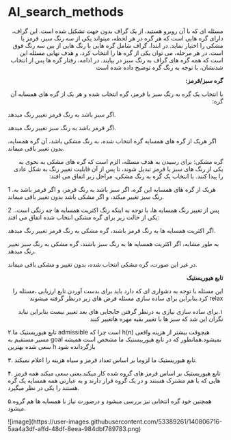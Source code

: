 # AI_search_methods
<p dir=rtl>
مسئله ای که با آن روبرو هستید، از یک گراف بدون جهت تشکیل شده است. این گراف، دارای گره هایی است که هر گره در هر لحظه، میتواند یکی از سه رنگ سبز، قرمز یا مشکی را اختیار نماید. در ابتدا، گراف شامل گره هایی با رنگ هایی از بین سه رنگ فوق است. در هر مرحله، می توان یکی از گره ها را انتخاب کرد، و هدف نهایی مسئله این است که همه گره های گراف به رنگ سبز در بیایند. در ادامه، رفتار گره ها پس از انتخاب شدنشان، با توجه به رنگ گره توضیح داده شده است
</p>
<p dir=rtl><b> گره سبز/قرمز:</b></p>
<p dir=rtl>
با انتخاب یک گره به رنگ سبز یا قرمز، گره انتخاب شده و هر یک از گره های همسایه آن گره: 

اگر سبز باشد به رنگ قرمز تغییر رنگ میدهد. 

اگر قرمز باشد به رنگ سبز تغییر رنگ میدهد. 

اگر هریک از گره های همسایه گره انتخاب شده، به رنگ مشکی باشد، آن گره همسایه، بدون تغییر باقی میماند.
</p>
<p dir=rtl>
گره مشکی:  
برای رسیدن به هدف مسئله، الزم است که گره های مشکی به نحوی به یکی از رنگ های سبز یا قرمز تبدیل شوند، تا پس از آن قابلیت تغییر رنگ به شکل عادی را پیدا کنند. 
با انتخاب یک گره به رنگ مشکی، مراحل زیر اتفاق می افتد: 

1 .هریک از گره های همسایه این گره، اگر سبز باشد به رنگ قرمز، و اگر قرمز باشد به رنگ سبز تغییر میکند، و اگر مشکی باشد بدون تغییر باقی میماند.

2 .پس از تغییر رنگ همسایه ها، با توجه به اینکه رنگ اکثریت همسایه ها چه رنگی است، یکی از حالت زیر برای گره مشکی انتخاب شده اتفاق می افتد: 

اگر اکثریت همسایه ها به رنگ قرمز باشند، گره مشکی به رنگ قرمز تغییر رنگ میدهد. 

به طور مشابه، اگر اکثریت همسایه ها به رنگ سبز باشند، گره مشکی به رنگ سبز تغییر رنگ میدهد. 

در غیر این صورت، گره مشکی انتخاب شده، بدون تغییر و مشکی باقی میماند. 
</p>
<p dir=rtl><b> تابع هیوریستیک</b></p>
<p dir=rtl>این مسئله با توجه به دشواری ای که دارد باید برای بدست آوردن تابع ارزیابی ،مسئله را relax کرد.بنابراین برای ساده سازی مسئله فرض های زیر درنظر گرفته میشوند 
</p>
<p dir=rtl>۱.برای ساده سازی نیازی به درنظر گرفتن جابجایی های بعد تغییر نیست بنابراین نباید نگران این شد که سبز ها با تغییر بقیه مهره هاتغییر کنند
  
  ۲.تابع هیوریستیک ما admissible است چرا که h(n) هیچوقت بیشتر از هزینه واقعی  مسیر مستقیم به goal نمیشود.همانطور که در تابع هیوریبستیک ما مشخص است همیشه سعی شده بهترین h  بازگردانده شود
  
  ۳. تابع هیوریستیک ما لزوما بر اساس تعداد قرمز و سیاه هزینه را اعلام نمیکند.
  
  ۴. تابع هیوریستیک بر اساس قرمز های گروه شده کار میکند.یعنی سعی میکند همه قرمز هایی که با هم مشترک هستند و در یک گروه قرار دارند و به عبارتی همه همسایه یک گره هستند را یکی در نظر میگیرد.
  
  ۵.همچنین خود گره انتخابی نیز بررسی میشود و درصورت نیاز با همسایه ها هم گروه میشود.
  
</p>
 ![image](https://user-images.githubusercontent.com/53389261/140806716-5aa4a3df-affd-48df-8eea-984dbf789783.png)
